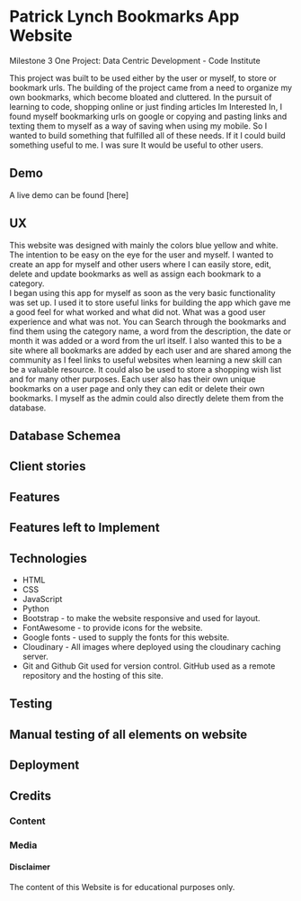 # Patrick Lynch Bookmarks App Website

Milestone 3
One Project: Data Centric  Development - Code Institute

This project was built to be used either by the user or myself, to store or bookmark urls. 
The building of the project came from a need to organize my own bookmarks, 
which become bloated and cluttered. In the pursuit of learning to code, 
shopping online or just finding articles Im Interested In, I found myself bookmarking 
urls on google or copying and pasting links and texting them to myself as a way of saving when using my mobile. 
So I wanted to build something that fulfilled all of these needs. If it I could build 
something useful to me. I was  sure It would be useful to other users.

## Demo
A live demo can be found [here]

## UX

This website was designed with mainly the colors blue yellow and white.
The intention to be easy on the eye for the user and myself. 
I wanted to create an app for myself and other users where I can easily store, 
edit, delete and update bookmarks as well as assign each bookmark to a category.  
I began using this app for myself as soon as the very basic functionality was set up. 
I used it to store useful links for building the app which gave me a good feel for what 
worked and what did not. What was a good user experience and what was not.
You can Search through the bookmarks and find them using the category name, a word from the description, 
the date or month it was added or a word from the url itself. I also wanted this to be a site where all 
bookmarks are added by each user and are shared among the community as I feel links to useful 
websites when learning a new skill can be a valuable resource. It could also be used to store a shopping 
wish list and for many other purposes.  Each user also has their own unique bookmarks on a user page 
and only they can edit or delete their own bookmarks. I myself as the admin could also directly delete 
them from the database.   

 

## Database Schemea 

## Client stories

## Features

## Features left to Implement

## Technologies
-  HTML 
-  CSS
- JavaScript 
- Python 
-  Bootstrap - to make the website responsive and used for layout.
-  FontAwesome - to provide icons for the website.
- Google fonts - used to supply the fonts for this website.
- Cloudinary - All images where deployed using the cloudinary caching server.
- Git and Github Git used for version control. GitHub used as a remote repository and the hosting of this site.

## Testing 

## Manual testing of all elements on website

## Deployment 

## Credits

### Content

### Media

#### Disclaimer

   The content of this Website is for educational purposes only.